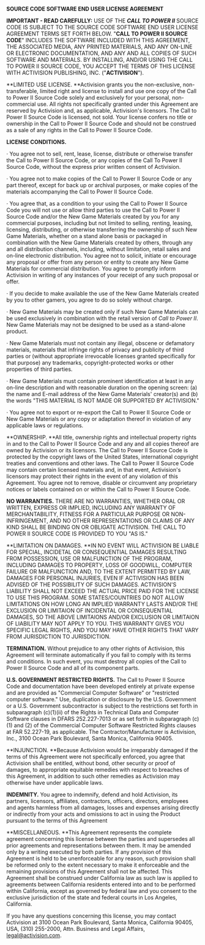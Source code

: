 **SOURCE CODE SOFTWARE END USER LICENSE AGREEMENT**

**IMPORTANT - READ CAREFULLY:** USE OF THE ***CALL TO POWER II*** SOURCE
CODE IS SUBJECT TO THE SOURCE CODE SOFTWARE END USER LICENSE AGREEMENT
TERMS SET FORTH BELOW. "**CALL TO POWER II SOURCE CODE**" INCLUDES THE
SOFTWARE INCLUDED WITH THIS AGREEMENT, THE ASSOCIATED MEDIA, ANY PRINTED
MATERIALS, AND ANY ON-LINE OR ELECTRONIC DOCUMENTATION, AND ANY AND ALL
COPIES OF SUCH SOFTWARE AND MATERIALS. BY INSTALLING, AND/OR USING THE
CALL TO POWER II SOURCE CODE, YOU ACCEPT THE TERMS OF THIS LICENSE WITH
ACTIVISION PUBLISHING, INC. ("**ACTIVISION**").

**LIMITED USE LICENSE. **Activision grants you the non-exclusive,
non-transferable, limited right and license to install and use one copy
of the Call to Power II Source Code solely and exclusively for your
personal, non-commercial use. All rights not specifically granted under
this Agreement are reserved by Activision and, as applicable,
Activision's licensors. The Call to Power II Source Code is licensed,
not sold. Your license confers no title or ownership in the Call to
Power II Source Code and should not be construed as a sale of any rights
in the Call to Power II Source Code.

**LICENSE CONDITIONS.**

· You agree not to sell, rent, lease, license, distribute or otherwise
transfer the Call to Power II Source Code, or any copies of the Call To
Power II Source Code, without the express prior written consent of
Activision.

· You agree not to make copies of the Call to Power II Source Code or
any part thereof, except for back up or archival purposes, or make
copies of the materials accompanying the Call to Power II Source Code.

· You agree that, as a condition to your using the Call to Power II
Source Code you will not use or allow third parties to use the Call to
Power II Source Code and/or the New Game Materials created by you for
any commercial purposes, including but not limited to selling, renting,
leasing, licensing, distributing, or otherwise transferring the
ownership of such New Game Materials, whether on a stand alone basis or
packaged in combination with the New Game Materials created by others,
through any and all distribution channels, including, without
limitation, retail sales and on-line electronic distribution. You agree
not to solicit, initiate or encourage any proposal or offer from any
person or entity to create any New Game Materials for commercial
distribution. You agree to promptly inform Activision in writing of any
instances of your receipt of any such proposal or offer.

· If you decide to make available the use of the New Game Materials
created by you to other gamers, you agree to do so solely without
charge.

· New Game Materials may be created only if such New Game Materials can
be used exclusively in combination with the retail version of *Call to
Power II*. New Game Materials may not be designed to be used as a
stand-alone product.

· New Game Materials must not contain any illegal, obscene or defamatory
materials, materials that infringe rights of privacy and publicity of
third parties or (without appropriate irrevocable licenses granted
specifically for that purpose) any trademarks, copyright-protected works
or other properties of third parties.

· New Game Materials must contain prominent identification at least in
any on-line description and with reasonable duration on the opening
screen: (a) the name and E-mail address of the New Game Materials'
creator(s) and (b) the words "THIS MATERIAL IS NOT MADE OR SUPPORTED BY
ACTIVISION."

· You agree not to export or re-export the Call to Power II Source Code
or New Game Materials or any copy or adaptation thereof in violation of
any applicable laws or regulations.

**OWNERSHIP. **All title, ownership rights and intellectual property
rights in and to the Call to Power II Source Code and any and all copies
thereof are owned by Activision or its licensors. The Call to Power II
Source Code is protected by the copyright laws of the United States,
international copyright treaties and conventions and other laws. The
Call to Power II Source Code may contain certain licensed materials and,
in that event, Activision's licensors may protect their rights in the
event of any violation of this Agreement. You agree not to remove,
disable or circumvent any proprietary notices or labels contained on or
within the Call to Power II Source Code.

**NO WARRANTIES.** THERE ARE NO WARRANTIES, WHETHER ORAL OR WRITTEN,
EXPRESS OR IMPLIED, INCLUDING ANY WARRANTY OF MERCHANTABILITY, FITNESS
FOR A PARTICULAR PURPOSE OR NON-INFRINGEMENT, AND NO OTHER
REPRESENTATIONS OR CLAIMS OF ANY KIND SHALL BE BINDING ON OR OBLIGATE
ACTIVISION. THE CALL TO POWER II SOURCE CODE IS PROVIDED TO YOU "AS IS."

**LIMITATION ON DAMAGES. **IN NO EVENT WILL ACTIVISION BE LIABLE FOR
SPECIAL, INCIDETAL OR CONSEQUENTIAL DAMAGES RESULTING FROM POSSESSION,
USE OR MALFUNCTION OF THE PROGRAM, INCLUDING DAMAGES TO PROPERTY, LOSS
OF GOODWILL, COMPUTER FAILURE OR MALFUNCTION AND, TO THE EXTENT
PERMITTED BY LAW, DAMAGES FOR PERSONAL INJURIES, EVEN IF ACTIVISION HAS
BEEN ADVISED OF THE POSSIBILITY OF SUCH DAMAGES. ACTIVISION'S LIABILITY
SHALL NOT EXCEED THE ACTUAL PRICE PAID FOR THE LICENSE TO USE THIS
PROGRAM. SOME STATES/COUNTRIES DO NOT ALLOW LIMITATIONS ON HOW LONG AN
IMPLIED WARRANTY LASTS AND/OR THE EXCLUSION OR LIMITAION OF INCIDENTAL
OR CONSEQUENTIAL DAMAGES, SO THE ABOVE LIMITAIONS AND/OR EXCLUSION OR
LIMITAION OF LIABILITY MAY NOT APPLY TO YOU. THIS WARRANTY GIVES YOU
SPECIFIC LEGAL RIGHTS, AND YOU MAY HAVE OTHER RIGHTS THAT VARY FROM
JURISDICTION TO JURISDICTION.

**TERMINATION.** Without prejudice to any other rights of Activision,
this Agreement will terminate automatically if you fail to comply with
its terms and conditions. In such event, you must destroy all copies of
the Call to Power II Source Code and all of its component parts.

**U.S. GOVERNMENT RESTRICTED RIGHTS.** The Call to Power II Source Code
and documentation have been developed entirely at private expense and
are provided as "Commercial Computer Software" or "restricted computer
software." Use, duplication or disclosure by the U.S. Government or a
U.S. Government subcontractor is subject to the restrictions set forth
in subparagraph (c)(1)(ii) of the Rights in Technical Data and Computer
Software clauses in DFARS 252.227-7013 or as set forth in subparagraph
(c)(1) and (2) of the Commercial Computer Software Restricted Rights
clauses at FAR 52.227-19, as applicable. The Contractor/Manufacturer is
Activision, Inc., 3100 Ocean Park Boulevard, Santa Monica, California
90405.

**INJUNCTION. **Because Activision would be irreparably damaged if the
terms of this Agreement were not specifically enforced, you agree that
Activision shall be entitled, without bond, other security or proof of
damages, to appropriate equitable remedies with respect to breaches of
this Agreement, in addition to such other remedies as Activision may
otherwise have under applicable laws.

**INDEMNITY.** You agree to indemnify, defend and hold Activision, its
partners, licensors, affiliates, contractors, officers, directors,
employees and agents harmless from all damages, losses and expenses
arising directly or indirectly from your acts and omissions to act in
using the Product pursuant to the terms of this Agreement

**MISCELLANEOUS. **This Agreement represents the complete agreement
concerning this license between the parties and supersedes all prior
agreements and representations between them. It may be amended only by a
writing executed by both parties. If any provision of this Agreement is
held to be unenforceable for any reason, such provision shall be
reformed only to the extent necessary to make it enforceable and the
remaining provisions of this Agreement shall not be affected. This
Agreement shall be construed under California law as such law is applied
to agreements between California residents entered into and to be
performed within California, except as governed by federal law and you
consent to the exclusive jurisdiction of the state and federal courts in
Los Angeles, California.

If you have any questions concerning this license, you may contact
Activision at 3100 Ocean Park Boulevard, Santa Monica, California 90405,
USA, (310) 255-2000, Attn. Business and Legal Affairs,
legal@activision.com.
